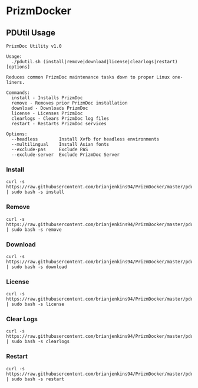 # PrizmDocker

## PDUtil Usage

    PrizmDoc Utility v1.0

    Usage:
      ./pdutil.sh (install|remove|download|license|clearlogs|restart) [options]
    
    Reduces common PrizmDoc maintenance tasks down to proper Linux one-liners.
    
    Commands:
      install - Installs PrizmDoc
      remove - Removes prior PrizmDoc installation
      download - Downloads PrizmDoc
      license - Licenses PrizmDoc
      clearlogs - Clears PrizmDoc log files
      restart - Restarts PrizmDoc services
    
    Options:
      --headless        Install Xvfb for headless environments
      --multilingual    Install Asian fonts
      --exclude-pas     Exclude PAS
      --exclude-server  Exclude PrizmDoc Server

### Install

    curl -s https://raw.githubusercontent.com/brianjenkins94/PrizmDocker/master/pdutil.sh | sudo bash -s install

### Remove

    curl -s https://raw.githubusercontent.com/brianjenkins94/PrizmDocker/master/pdutil.sh | sudo bash -s remove

### Download

    curl -s https://raw.githubusercontent.com/brianjenkins94/PrizmDocker/master/pdutil.sh | sudo bash -s download

### License

    curl -s https://raw.githubusercontent.com/brianjenkins94/PrizmDocker/master/pdutil.sh | sudo bash -s license

### Clear Logs

    curl -s https://raw.githubusercontent.com/brianjenkins94/PrizmDocker/master/pdutil.sh | sudo bash -s clearlogs

### Restart

    curl -s https://raw.githubusercontent.com/brianjenkins94/PrizmDocker/master/pdutil.sh | sudo bash -s restart
